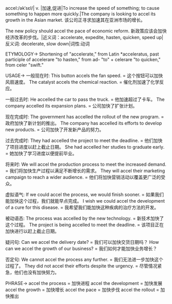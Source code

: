 accel:/əkˈsɛl/| v. |加速,促进|To increase the speed of something; to cause something to happen more quickly.|The company is looking to accel its growth in the Asian market.  该公司正寻求加速其在亚洲市场的增长。

The new policy should accel the pace of economic reform. 新政策应该会加快经济改革的步伐。|近义词：accelerate, expedite, hasten, quicken, speed up|反义词: decelerate, slow down|词性:动词

ETYMOLOGY->
Shortening of "accelerate," from Latin *acceleratus, past participle of accelerare "to hasten," from ad- "to" + celerare "to quicken," from celer "swift."

USAGE->
一般现在时:
This button accels the fan speed. = 这个按钮可以加快风扇速度。
The catalyst accels the chemical reaction. = 催化剂加速了化学反应。


一般过去时:
He accelled the car to pass the truck. = 他加速超过了卡车。
The company accelled its expansion plans. = 公司加快了扩张计划。


现在完成时:
The government has accelled the rollout of the new program. = 政府加快了新计划的推出。
The company has accelled its efforts to develop new products. = 公司加快了开发新产品的努力。


过去完成时:
They had accelled the project to meet the deadline. = 他们加快了项目进度以赶上截止日期。
She had accelled her studies to graduate early. = 她加快了学习进度以便提前毕业。


将来时:
We will accel the production process to meet the increased demand. = 我们将加快生产过程以满足不断增长的需求。
They will accel their marketing campaign to reach a wider audience. = 他们将加快营销活动以覆盖更广泛的受众。


虚拟语气:
If we could accel the process, we would finish sooner. = 如果我们能加快这个过程，我们就能早点完成。
I wish we could accel the development of a cure for this disease. = 我希望我们能加快这种疾病的治疗方法的开发。


被动语态:
The process was accelled by the new technology. = 新技术加快了这个过程。
The project is being accelled to meet the deadline. = 该项目正在加快进行以赶上截止日期。


疑问句:
Can we accel the delivery date? = 我们可以加快交货日期吗？
How can we accel the growth of our business? = 我们如何才能加快业务增长？


否定句:
We cannot accel the process any further. = 我们无法进一步加快这个过程了。
They did not accel their efforts despite the urgency. = 尽管情况紧急，他们也没有加快努力。



PHRASE->
accel the process = 加快进程
accel the development = 加快发展
accel the growth = 加快增长
accel the pace = 加快步伐
accel the rollout = 加快推出
